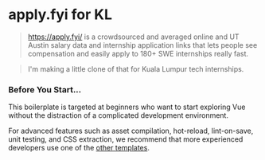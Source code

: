 # apply.fyi for KL

> https://apply.fyi/ is a crowdsourced and averaged online and UT Austin salary data and internship application links that lets people see compensation and easily apply to 180+ SWE internships really fast.

> I'm making a little clone of that for Kuala Lumpur tech internships.

### Before You Start...

This boilerplate is targeted at beginners who want to start exploring Vue without the distraction of a complicated development environment.

For advanced features such as asset compilation, hot-reload, lint-on-save, unit testing, and CSS extraction, we recommend that more experienced developers use one of the [other templates](https://github.com/vuejs-templates/).

